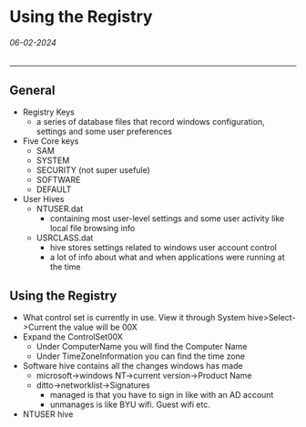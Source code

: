 # Using the Registry
###### 06-02-2024
---
## General
- Registry Keys
	- a series of database files that record windows configuration, settings and some user preferences
- Five Core keys
	- SAM
	- SYSTEM
	- SECURITY (not super usefule)
	- SOFTWARE
	- DEFAULT
- User Hives
	- NTUSER.dat
		- containing most user-level settings and some user activity like local file browsing info
	- USRCLASS.dat
		- hive stores settings related to windows user account control
		- a lot of info about what and when applications were running at the time

## Using the Registry
- What control set is currently in use. View it through System hive>Select->Current the value will be 00X
- Expand the ControlSet00X
	- Under ComputerName you will find the Computer Name
	- Under TimeZoneInformation you can find the time zone
- Software hive contains all the changes windows has made
	- microsoft->windows NT->current version->Product Name
	- ditto->networklist->Signatures
		- managed is that you have to sign in like with an AD account
		- unmanages is like BYU wifi. Guest wifi etc.
- NTUSER hive